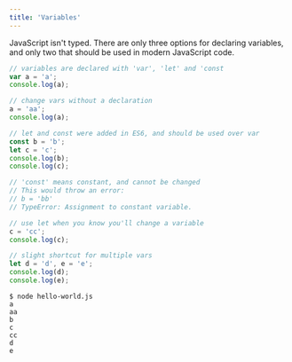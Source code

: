 ```yaml
---
title: 'Variables'
---
```


JavaScript isn't typed. There are only three options for declaring variables, and only two that should be used in modern JavaScript code.

```javascript
// variables are declared with 'var', 'let' and 'const
var a = 'a';
console.log(a);

// change vars without a declaration
a = 'aa';
console.log(a);

// let and const were added in ES6, and should be used over var
const b = 'b';
let c = 'c';
console.log(b);
console.log(c);

// 'const' means constant, and cannot be changed
// This would throw an error:
// b = 'bb'
// TypeError: Assignment to constant variable.

// use let when you know you'll change a variable
c = 'cc';
console.log(c);

// slight shortcut for multiple vars
let d = 'd', e = 'e';
console.log(d);
console.log(e);
```


```
$ node hello-world.js
a
aa
b
c
cc
d
e
```
